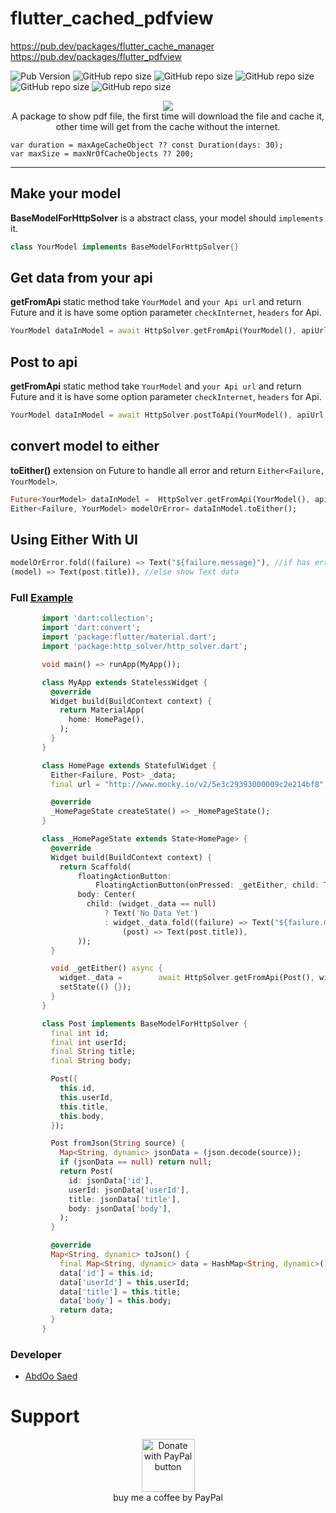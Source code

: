 # flutter_cached_pdfview 
https://pub.dev/packages/flutter_cache_manager
https://pub.dev/packages/flutter_pdfview


![Pub Version](https://img.shields.io/pub/v/flutter_cached_pdfview?color=1&label=flutter_cached_pdfview)
![GitHub repo size](https://img.shields.io/github/repo-size/AbdOoSaed/flutter_cached_pdfview)
![GitHub repo size](https://img.shields.io/github/issues-raw/AbdOoSaed/flutter_cached_pdfview)
![GitHub repo size](https://img.shields.io/github/license/AbdOoSaed/flutter_cached_pdfview)
![GitHub repo size](https://img.shields.io/github/last-commit/AbdOoSaed/flutter_cached_pdfview)
![GitHub repo size](https://img.shields.io/github/stars/AbdOoSaed/flutter_cached_pdfview?style=social)
<p align="center">
    <a href="https://pub.dev/packages/flutter_cached_pdfview">
   <img src="https://firebasestorage.googleapis.com/v0/b/iam-jobs.appspot.com/o/flutter_cached_pdfview.png?alt=media&token=853143c0-250d-4647-840d-98f11d25dbb5">
    </a>
    <br>A package to show pdf file, the first time will download the file and cache it, other time will get from the cache without the internet.
    
    var duration = maxAgeCacheObject ?? const Duration(days: 30);
    var maxSize = maxNrOfCacheObjects ?? 200;
---


## Make your model

**BaseModelForHttpSolver** is a abstract class, your model should `implements` it.
```dart
class YourModel implements BaseModelForHttpSolver{}
```

## Get data from your api
**getFromApi** static method take `YourModel` and `your Api url` and return Future<YourModel>
 and it is have some option parameter `checkInternet`, `headers` for Api.

```dart
YourModel dataInModel = await HttpSolver.getFromApi(YourModel(), apiUrl, checkInternet: true);
```

## Post to api
**getFromApi** static method take `YourModel` and `your Api url` and return Future<YourModel>
 and it is have some option parameter `checkInternet`, `headers` for Api.

```dart
YourModel dataInModel = await HttpSolver.postToApi(YourModel(), apiUrl,body: body , checkInternet: true);
```

## convert model to either
**toEither()** extension on Future<yourModel> to handle all error and return `Either<Failure, YourModel>`.

```dart
Future<YourModel> dataInModel =  HttpSolver.getFromApi(YourModel(), apiUrl, checkInternet: true);
Either<Failure, YourModel> modelOrError= dataInModel.toEither();
```

## Using Either With UI
```dart
modelOrError.fold((failure) => Text("${failure.message}"), //if has error show Text with failure message
(model) => Text(post.title)), //else show Text data
```

### Full [Example](https://github.com/AbdOoSaed/http_solver/tree/master/example/example_http_solver)

```dart
       import 'dart:collection';
       import 'dart:convert';
       import 'package:flutter/material.dart';
       import 'package:http_solver/http_solver.dart';

       void main() => runApp(MyApp());

       class MyApp extends StatelessWidget {
         @override
         Widget build(BuildContext context) {
           return MaterialApp(
             home: HomePage(),
           );
         }
       }

       class HomePage extends StatefulWidget {
         Either<Failure, Post> _data;
         final url = "http://www.mocky.io/v2/5e3c29393000009c2e214bf8";

         @override
         _HomePageState createState() => _HomePageState();
       }

       class _HomePageState extends State<HomePage> {
         @override
         Widget build(BuildContext context) {
           return Scaffold(
               floatingActionButton:
                   FloatingActionButton(onPressed: _getEither, child: Text('Get')),
               body: Center(
                 child: (widget._data == null)
                     ? Text('No Data Yet')
                     : widget._data.fold((failure) => Text("${failure.message}"),
                         (post) => Text(post.title)),
               ));
         }

         void _getEither() async {
           widget._data =        await HttpSolver.getFromApi(Post(), widget.url, checkInternet: true).toEither();
           setState(() {});
         }
       }

       class Post implements BaseModelForHttpSolver {
         final int id;
         final int userId;
         final String title;
         final String body;

         Post({
           this.id,
           this.userId,
           this.title,
           this.body,
         });

         Post fromJson(String source) {
           Map<String, dynamic> jsonData = (json.decode(source));
           if (jsonData == null) return null;
           return Post(
             id: jsonData['id'],
             userId: jsonData['userId'],
             title: jsonData['title'],
             body: jsonData['body'],
           );
         }

         @override
         Map<String, dynamic> toJson() {
           final Map<String, dynamic> data = HashMap<String, dynamic>();
           data['id'] = this.id;
           data['userId'] = this.userId;
           data['title'] = this.title;
           data['body'] = this.body;
           return data;
         }
       }
```

### Developer

- [AbdOo Saed](https://github.com/AbdOoSaed)


# Support
<p align="center">
    <a href="https://www.paypal.me/abdoosaed/5">
   <img height=85 src="https://www.paypalobjects.com/en_US/i/btn/btn_donateCC_LG.gif" border="0" name="submit" title="PayPal - The safer, easier way to pay online!" alt="Donate with PayPal button" >
    </a>
    <br>    buy me a coffee by PayPal
</p>

